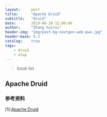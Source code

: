 ```yaml
---
layout:     post
title:      "Apache Druid"
subtitle:   "druid"
date:       2019-06-18 12:00:00
author:     "Zhang huirui"
header-img: "img/post-bg-nextgen-web-pwa.jpg"
header-mask: 0.3
catalog:    true
tags:
    - druid
    - olap
---
```


> book list

## Apache Druid

### 参考资料

[1]:[Apache Druid](https://druid.apache.org/)

[2]:《企业大数据处理：Spark、Druid、Flume与Kafka应用实践》

[3]:《Druid实时大数据分析原理与实践》
